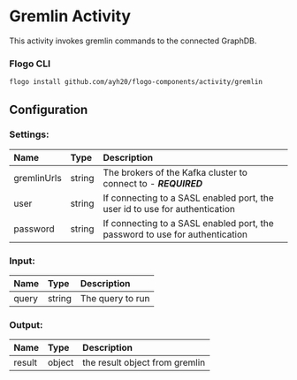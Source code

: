 <!--
title: Gremlin
weight: 4616
-->

# Gremlin Activity

This activity invokes gremlin commands to the connected GraphDB.

### Flogo CLI

```bash
flogo install github.com/ayh20/flogo-components/activity/gremlin
```

## Configuration

### Settings:

| Name       | Type   | Description                                                                                                                                                                                           |
| :--------- | :----- | :---------------------------------------------------------------------------------------------------------------------------------------------------------------------------------------------------- |
| gremlinUrls | string | The brokers of the Kafka cluster to connect to - **_REQUIRED_**                                                                                                                                                                                                               |
| user       | string | If connecting to a SASL enabled port, the user id to use for authentication                                                                                                                           |
| password   | string | If connecting to a SASL enabled port, the password to use for authentication                                                                                                                          |

### Input:

| Name    | Type   | Description               |
| :------ | :----- | :------------------------ |
| query  | string    | The query to run |

### Output:

| Name      | Type  | Description                                            |
| :-------- | :---- | :----------------------------------------------------- |
| result | object | the result object from gremlin |

